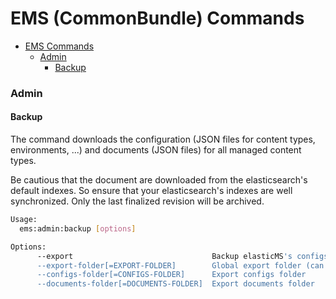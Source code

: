 # EMS (CommonBundle) Commands

<!-- TOC -->
* [EMS Commands](#ems-commonbundle-commands)
  * [Admin](#admin)
    * [Backup](#backup)
<!-- TOC -->

### Admin

#### Backup

The command downloads the configuration (JSON files for content types, environments, ...) and documents (JSON files) for all managed content types.

Be cautious that the document are downloaded from the elasticsearch's default indexes. So ensure that your elasticsearch's indexes are well synchronized. Only the last finalized revision will be archived.

```bash
Usage:
  ems:admin:backup [options]

Options:
      --export                               Backup elasticMS's configs in JSON files (dry run by default)
      --export-folder[=EXPORT-FOLDER]        Global export folder (can be overwritten per type of exports)
      --configs-folder[=CONFIGS-FOLDER]      Export configs folder
      --documents-folder[=DOCUMENTS-FOLDER]  Export documents folder
```


